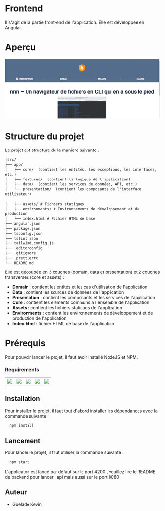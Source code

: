 # Frontend

Il s'agit de la partie front-end de l'application. Elle est développée en Angular.

#  Aperçu

![Aperçu](Documentation/img.png)

# Structure du projet

Le projet est structuré de la manière suivante :

```
│src/
├── app/
│   ├── core/  (contient les entités, les exceptions, les interfaces, etc.)
│   ├── features/  (contient la logique de l'application)
│   ├── data/  (contient les services de données, API, etc.)
│   └── presentation/  (contient les composants de l'interface utilisateur)

│   ├── assets/ # Fichiers statiques
│   ├── environments/ # Environnements de développement et de production
│   └── index.html # Fichier HTML de base
├── angular.json
├── package.json
├── tsconfig.json
├── tslint.json
├── tailwind.config.js
├── .editorconfig
├── .gitignore
├── .prettierrc
└── README.md
```

Elle est découpée en 3 couches (domain, data et presentation) et 2 couches transverses (core et assets) :

- **Domain** : contient les entités et les cas d'utilisation de l'application
- **Data** : contient les sources de données de l'application
- **Presentation** : contient les composants et les services de l'application
- **Core** : contient les éléments communs à l'ensemble de l'application
- **Assets** : contient les fichiers statiques de l'application
- **Environments** : contient les environnements de développement et de production de l'application
- **Index.html** : fichier HTML de base de l'application

# Prérequis

Pour pouvoir lancer le projet, il faut avoir installé NodeJS et NPM.

### Requirements

<table>
<tbody>
 <tr>
      <td align="center" valign="middle">
        <a href="https://git-scm.com/" target="_blank">
          <img width="80px" src="https://git-scm.com/images/logo@2x.png">
        </a>
      </td>
      <td align="center" valign="middle">
        <a href="https://angular.io/" target="_blank">
          <img width="80px" src="https://upload.wikimedia.org/wikipedia/commons/thumb/c/cf/Angular_full_color_logo.svg/1200px-Angular_full_color_logo.svg.png">
        </a>
      </td>
       <td align="center" valign="middle">
        <a href="http://snapsvg.io/" target="_blank">
          <img width="80px" src="http://snapsvg.io/assets/images/logo.svg">
        </a>
      </td>
      <td align="center" valign="middle">
        <a href="https://www.jetbrains.com/fr-fr/phpstorm/" target="_blank">
          <img width="80px" src="https://upload.wikimedia.org/wikipedia/commons/thumb/c/c0/WebStorm_Icon.svg/1200px-WebStorm_Icon.svg.png">
        </a>
      </td>
       <td align="center" valign="middle">
        <a href="https://vitejs.dev/" target="_blank">
          <img width="80px" src="https://vitejs.dev/logo.svg">
        </a>
      </td>
  </tr>
</tbody>
</table>

## Installation

Pour installer le projet, il faut tout d'abord installer les dépendances avec la commande suivante :

```bash
  npm install
```

## Lancement

Pour lancer le projet, il faut utiliser la commande suivante :

```bash
  npm start
```

L'applicaton est lancé par défaut sur le port 4200
, veuillez lire le README de backend pour lancer l'api mais aussi sur le port 8080

## Auteur

- Guelade Kevin

